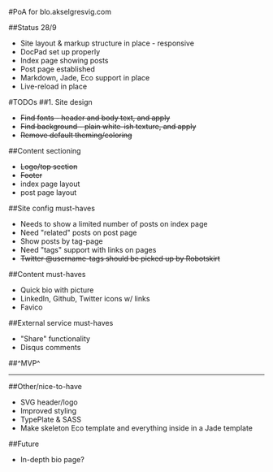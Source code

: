#PoA for blo.akselgresvig.com

##Status 28/9
* Site layout & markup structure in place - responsive
* DocPad set up properly
* Index page showing posts
* Post page established
* Markdown, Jade, Eco support in place
* Live-reload in place

#TODOs
##1. Site design
* <del>Find fonts - header and body text, and apply</del>
* <del>Find background - plain white-ish texture, and apply</del>
* <del>Remove default theming/coloring</del>

##Content sectioning
* <del>Logo/top section</del>
* <del>Footer</del> 
* index page layout
* post page layout

##Site config must-haves
* Needs to show a limited number of posts on index page
* Need "related" posts on post page
* Show posts by tag-page
* Need "tags" support with links on pages
* <del>Twitter @username-tags should be picked up by Robotskirt</del>

##Content must-haves
* Quick bio with picture
* LinkedIn, Github, Twitter icons w/ links
* Favico

##External service must-haves
* "Share" functionality
* Disqus comments

##^MVP^

---

##Other/nice-to-have
* SVG header/logo
* Improved styling
* TypePlate & SASS
* Make skeleton Eco template and everything inside <body> in a Jade template

##Future
* In-depth bio page?
